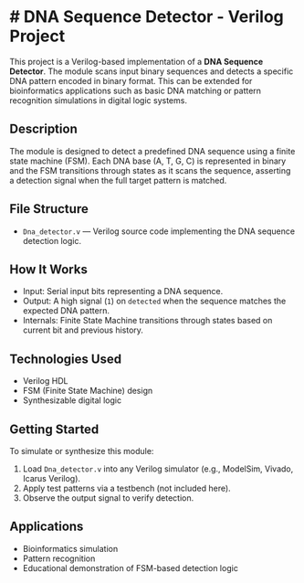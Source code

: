 # # DNA Sequence Detector - Verilog Project

This project is a Verilog-based implementation of a **DNA Sequence Detector**. The module scans input binary sequences and detects a specific DNA pattern encoded in binary format. This can be extended for bioinformatics applications such as basic DNA matching or pattern recognition simulations in digital logic systems.

##  Description

The module is designed to detect a predefined DNA sequence using a finite state machine (FSM). Each DNA base (A, T, G, C) is represented in binary and the FSM transitions through states as it scans the sequence, asserting a detection signal when the full target pattern is matched.

##  File Structure

- `Dna_detector.v` — Verilog source code implementing the DNA sequence detection logic.

##  How It Works

- Input: Serial input bits representing a DNA sequence.
- Output: A high signal (`1`) on `detected` when the sequence matches the expected DNA pattern.
- Internals: Finite State Machine transitions through states based on current bit and previous history.

##  Technologies Used

- Verilog HDL
- FSM (Finite State Machine) design
- Synthesizable digital logic

##  Getting Started

To simulate or synthesize this module:
1. Load `Dna_detector.v` into any Verilog simulator (e.g., ModelSim, Vivado, Icarus Verilog).
2. Apply test patterns via a testbench (not included here).
3. Observe the output signal to verify detection.

##  Applications

- Bioinformatics simulation
- Pattern recognition
- Educational demonstration of FSM-based detection logic
